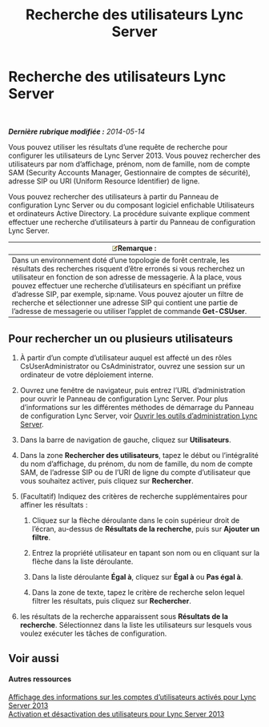 ﻿---
title: Recherche des utilisateurs Lync Server
TOCTitle: Recherche des utilisateurs Lync Server
ms:assetid: 3b9f6f55-d7a9-46ae-8e10-f221ba0d3bb5
ms:mtpsurl: https://technet.microsoft.com/fr-fr/library/Gg429701(v=OCS.15)
ms:contentKeyID: 49296939
ms.date: 05/20/2016
mtps_version: v=OCS.15
ms.translationtype: HT
---

# Recherche des utilisateurs Lync Server

 

_**Dernière rubrique modifiée :** 2014-05-14_

Vous pouvez utiliser les résultats d’une requête de recherche pour configurer les utilisateurs de Lync Server 2013. Vous pouvez rechercher des utilisateurs par nom d’affichage, prénom, nom de famille, nom de compte SAM (Security Accounts Manager, Gestionnaire de comptes de sécurité), adresse SIP ou URI (Uniform Resource Identifier) de ligne.

Vous pouvez rechercher des utilisateurs à partir du Panneau de configuration Lync Server ou du composant logiciel enfichable Utilisateurs et ordinateurs Active Directory. La procédure suivante explique comment effectuer une recherche d’utilisateurs à partir du Panneau de configuration Lync Server.

<table>
<thead>
<tr class="header">
<th><img src="images/Gg398920.note(OCS.15).gif" title="note" alt="note" />Remarque :</th>
</tr>
</thead>
<tbody>
<tr class="odd">
<td>Dans un environnement doté d’une topologie de forêt centrale, les résultats des recherches risquent d’être erronés si vous recherchez un utilisateur en fonction de son adresse de messagerie. À la place, vous pouvez effectuer une recherche d’utilisateurs en spécifiant un préfixe d’adresse SIP, par exemple, sip:name. Vous pouvez ajouter un filtre de recherche et sélectionner une adresse SIP qui contient une partie de l’adresse de messagerie ou utiliser l’applet de commande <strong>Get-CSUser</strong>.</td>
</tr>
</tbody>
</table>


## Pour rechercher un ou plusieurs utilisateurs

1.  À partir d’un compte d’utilisateur auquel est affecté un des rôles CsUserAdministrator ou CsAdministrator, ouvrez une session sur un ordinateur de votre déploiement interne.

2.  Ouvrez une fenêtre de navigateur, puis entrez l’URL d’administration pour ouvrir le Panneau de configuration Lync Server. Pour plus d’informations sur les différentes méthodes de démarrage du Panneau de configuration Lync Server, voir [Ouvrir les outils d’administration Lync Server](lync-server-2013-open-lync-server-administrative-tools.md).

3.  Dans la barre de navigation de gauche, cliquez sur **Utilisateurs**.

4.  Dans la zone **Rechercher des utilisateurs**, tapez le début ou l’intégralité du nom d’affichage, du prénom, du nom de famille, du nom de compte SAM, de l’adresse SIP ou de l’URI de ligne du compte d’utilisateur que vous souhaitez activer, puis cliquez sur **Rechercher**.

5.  (Facultatif) Indiquez des critères de recherche supplémentaires pour affiner les résultats :
    
    1.  Cliquez sur la flèche déroulante dans le coin supérieur droit de l’écran, au-dessus de **Résultats de la recherche**, puis sur **Ajouter un filtre**.
    
    2.  Entrez la propriété utilisateur en tapant son nom ou en cliquant sur la flèche dans la liste déroulante.
    
    3.  Dans la liste déroulante **Égal à**, cliquez sur **Égal à** ou **Pas égal à**.
    
    4.  Dans la zone de texte, tapez le critère de recherche selon lequel filtrer les résultats, puis cliquez sur **Rechercher**.

6.  les résultats de la recherche apparaissent sous **Résultats de la recherche**. Sélectionnez dans la liste les utilisateurs sur lesquels vous voulez exécuter les tâches de configuration.

## Voir aussi

#### Autres ressources

[Affichage des informations sur les comptes d’utilisateurs activés pour Lync Server 2013](lync-server-2013-viewing-information-about-user-accounts-enabled-for-lync-server.md)  
[Activation et désactivation des utilisateurs pour Lync Server 2013](lync-server-2013-enabling-and-disabling-users-for-lync-server.md)

